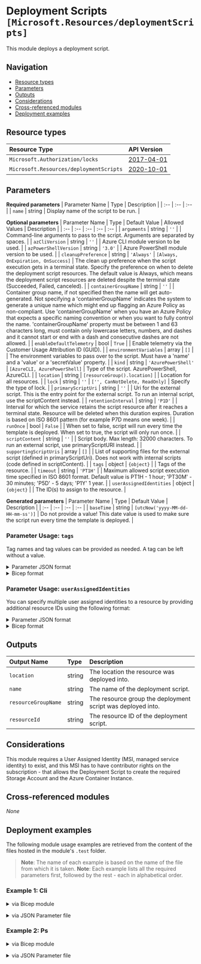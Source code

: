 # Deployment Scripts `[Microsoft.Resources/deploymentScripts]`

This module deploys a deployment script.

## Navigation

- [Resource types](#Resource-types)
- [Parameters](#Parameters)
- [Outputs](#Outputs)
- [Considerations](#Considerations)
- [Cross-referenced modules](#Cross-referenced-modules)
- [Deployment examples](#Deployment-examples)

## Resource types

| Resource Type | API Version |
| :-- | :-- |
| `Microsoft.Authorization/locks` | [2017-04-01](https://docs.microsoft.com/en-us/azure/templates/Microsoft.Authorization/2017-04-01/locks) |
| `Microsoft.Resources/deploymentScripts` | [2020-10-01](https://docs.microsoft.com/en-us/azure/templates/Microsoft.Resources/2020-10-01/deploymentScripts) |

## Parameters

**Required parameters**
| Parameter Name | Type | Description |
| :-- | :-- | :-- |
| `name` | string | Display name of the script to be run. |

**Optional parameters**
| Parameter Name | Type | Default Value | Allowed Values | Description |
| :-- | :-- | :-- | :-- | :-- |
| `arguments` | string | `''` |  | Command-line arguments to pass to the script. Arguments are separated by spaces. |
| `azCliVersion` | string | `''` |  | Azure CLI module version to be used. |
| `azPowerShellVersion` | string | `'3.0'` |  | Azure PowerShell module version to be used. |
| `cleanupPreference` | string | `'Always'` | `[Always, OnExpiration, OnSuccess]` | The clean up preference when the script execution gets in a terminal state. Specify the preference on when to delete the deployment script resources. The default value is Always, which means the deployment script resources are deleted despite the terminal state (Succeeded, Failed, canceled). |
| `containerGroupName` | string | `''` |  | Container group name, if not specified then the name will get auto-generated. Not specifying a 'containerGroupName' indicates the system to generate a unique name which might end up flagging an Azure Policy as non-compliant. Use 'containerGroupName' when you have an Azure Policy that expects a specific naming convention or when you want to fully control the name. 'containerGroupName' property must be between 1 and 63 characters long, must contain only lowercase letters, numbers, and dashes and it cannot start or end with a dash and consecutive dashes are not allowed. |
| `enableDefaultTelemetry` | bool | `True` |  | Enable telemetry via the Customer Usage Attribution ID (GUID). |
| `environmentVariables` | array | `[]` |  | The environment variables to pass over to the script. Must have a 'name' and a 'value' or a 'secretValue' property. |
| `kind` | string | `'AzurePowerShell'` | `[AzureCLI, AzurePowerShell]` | Type of the script. AzurePowerShell, AzureCLI. |
| `location` | string | `[resourceGroup().location]` |  | Location for all resources. |
| `lock` | string | `''` | `['', CanNotDelete, ReadOnly]` | Specify the type of lock. |
| `primaryScriptUri` | string | `''` |  | Uri for the external script. This is the entry point for the external script. To run an internal script, use the scriptContent instead. |
| `retentionInterval` | string | `'P1D'` |  | Interval for which the service retains the script resource after it reaches a terminal state. Resource will be deleted when this duration expires. Duration is based on ISO 8601 pattern (for example P7D means one week). |
| `runOnce` | bool | `False` |  | When set to false, script will run every time the template is deployed. When set to true, the script will only run once. |
| `scriptContent` | string | `''` |  | Script body. Max length: 32000 characters. To run an external script, use primaryScriptURI instead. |
| `supportingScriptUris` | array | `[]` |  | List of supporting files for the external script (defined in primaryScriptUri). Does not work with internal scripts (code defined in scriptContent). |
| `tags` | object | `{object}` |  | Tags of the resource. |
| `timeout` | string | `'PT1H'` |  | Maximum allowed script execution time specified in ISO 8601 format. Default value is PT1H - 1 hour; 'PT30M' - 30 minutes; 'P5D' - 5 days; 'P1Y' 1 year. |
| `userAssignedIdentities` | object | `{object}` |  | The ID(s) to assign to the resource. |

**Generated parameters**
| Parameter Name | Type | Default Value | Description |
| :-- | :-- | :-- | :-- |
| `baseTime` | string | `[utcNow('yyyy-MM-dd-HH-mm-ss')]` | Do not provide a value! This date value is used to make sure the script run every time the template is deployed. |


### Parameter Usage: `tags`

Tag names and tag values can be provided as needed. A tag can be left without a value.

<details>

<summary>Parameter JSON format</summary>

```json
"tags": {
    "value": {
        "Environment": "Non-Prod",
        "Contact": "test.user@testcompany.com",
        "PurchaseOrder": "1234",
        "CostCenter": "7890",
        "ServiceName": "DeploymentValidation",
        "Role": "DeploymentValidation"
    }
}
```

</details>

<details>

<summary>Bicep format</summary>

```bicep
tags: {
    Environment: 'Non-Prod'
    Contact: 'test.user@testcompany.com'
    PurchaseOrder: '1234'
    CostCenter: '7890'
    ServiceName: 'DeploymentValidation'
    Role: 'DeploymentValidation'
}
```

</details>
<p>

### Parameter Usage: `userAssignedIdentities`

You can specify multiple user assigned identities to a resource by providing additional resource IDs using the following format:

<details>

<summary>Parameter JSON format</summary>

```json
"userAssignedIdentities": {
    "value": {
        "/subscriptions/12345678-1234-1234-1234-123456789012/resourcegroups/validation-rg/providers/Microsoft.ManagedIdentity/userAssignedIdentities/adp-sxx-az-msi-x-001": {},
        "/subscriptions/12345678-1234-1234-1234-123456789012/resourcegroups/validation-rg/providers/Microsoft.ManagedIdentity/userAssignedIdentities/adp-sxx-az-msi-x-002": {}
    }
}
```

</details>

<details>

<summary>Bicep format</summary>

```bicep
userAssignedIdentities: {
    '/subscriptions/12345678-1234-1234-1234-123456789012/resourcegroups/validation-rg/providers/Microsoft.ManagedIdentity/userAssignedIdentities/adp-sxx-az-msi-x-001': {}
    '/subscriptions/12345678-1234-1234-1234-123456789012/resourcegroups/validation-rg/providers/Microsoft.ManagedIdentity/userAssignedIdentities/adp-sxx-az-msi-x-002': {}
}
```

</details>
<p>

## Outputs

| Output Name | Type | Description |
| :-- | :-- | :-- |
| `location` | string | The location the resource was deployed into. |
| `name` | string | The name of the deployment script. |
| `resourceGroupName` | string | The resource group the deployment script was deployed into. |
| `resourceId` | string | The resource ID of the deployment script. |

## Considerations

This module requires a User Assigned Identity (MSI, managed service identity) to exist, and this MSI has to have contributor rights on the subscription - that allows the Deployment Script to create the required Storage Account and the Azure Container Instance.

## Cross-referenced modules

_None_

## Deployment examples

The following module usage examples are retrieved from the content of the files hosted in the module's `.test` folder.
   >**Note**: The name of each example is based on the name of the file from which it is taken.
   >**Note**: Each example lists all the required parameters first, followed by the rest - each in alphabetical order.

<h3>Example 1: Cli</h3>

<details>

<summary>via Bicep module</summary>

```bicep
module DeploymentScripts './Microsoft.Resources/DeploymentScripts/deploy.bicep' = {
  name: '${uniqueString(deployment().name)}-test-rdscli'
  params: {
    // Required parameters
    name: '<<namePrefix>>rdscli001'
    // Non-required parameters
    azCliVersion: '2.15.0'
    cleanupPreference: 'Always'
    kind: 'AzureCLI'
    retentionInterval: 'P1D'
    runOnce: false
    scriptContent: 'echo \'Hello from inside the script\''
    timeout: 'PT30M'
    userAssignedIdentities: {
      '<managedIdentityResourceId>': {}
    }
  }
}
```

</details>
<p>

<details>

<summary>via JSON Parameter file</summary>

```json
{
  "$schema": "https://schema.management.azure.com/schemas/2019-04-01/deploymentParameters.json#",
  "contentVersion": "1.0.0.0",
  "parameters": {
    // Required parameters
    "name": {
      "value": "<<namePrefix>>rdscli001"
    },
    // Non-required parameters
    "azCliVersion": {
      "value": "2.15.0"
    },
    "cleanupPreference": {
      "value": "Always"
    },
    "kind": {
      "value": "AzureCLI"
    },
    "retentionInterval": {
      "value": "P1D"
    },
    "runOnce": {
      "value": false
    },
    "scriptContent": {
      "value": "echo \"Hello from inside the script\""
    },
    "timeout": {
      "value": "PT30M"
    },
    "userAssignedIdentities": {
      "value": {
        "<managedIdentityResourceId>": {}
      }
    }
  }
}
```

</details>
<p>

<h3>Example 2: Ps</h3>

<details>

<summary>via Bicep module</summary>

```bicep
module DeploymentScripts './Microsoft.Resources/DeploymentScripts/deploy.bicep' = {
  name: '${uniqueString(deployment().name)}-test-rdsps'
  params: {
    // Required parameters
    name: '<<namePrefix>>rdsps001'
    // Non-required parameters
    azPowerShellVersion: '3.0'
    cleanupPreference: 'Always'
    kind: 'AzurePowerShell'
    lock: 'CanNotDelete'
    retentionInterval: 'P1D'
    runOnce: false
    scriptContent: 'Write-Host \'Running PowerShell from template\''
    timeout: 'PT30M'
    userAssignedIdentities: {
      '<managedIdentityResourceId>': {}
    }
  }
}
```

</details>
<p>

<details>

<summary>via JSON Parameter file</summary>

```json
{
  "$schema": "https://schema.management.azure.com/schemas/2019-04-01/deploymentParameters.json#",
  "contentVersion": "1.0.0.0",
  "parameters": {
    // Required parameters
    "name": {
      "value": "<<namePrefix>>rdsps001"
    },
    // Non-required parameters
    "azPowerShellVersion": {
      "value": "3.0"
    },
    "cleanupPreference": {
      "value": "Always"
    },
    "kind": {
      "value": "AzurePowerShell"
    },
    "lock": {
      "value": "CanNotDelete"
    },
    "retentionInterval": {
      "value": "P1D"
    },
    "runOnce": {
      "value": false
    },
    "scriptContent": {
      "value": "Write-Host \"Running PowerShell from template\""
    },
    "timeout": {
      "value": "PT30M"
    },
    "userAssignedIdentities": {
      "value": {
        "<managedIdentityResourceId>": {}
      }
    }
  }
}
```

</details>
<p>
